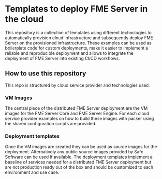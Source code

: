 # Templates to deploy FME Server in the cloud
This repository is a collection of templates using different technologies to automatically provision cloud infrastructure and subsequently deploy FME Server on the provisioned infrastructure. These examples can be used as boilerplate code for custom deployments, make it easier to implement a reliable and reproducible deployment and allows to integrate the deployment of FME Server into existing CI/CD workflows.

## How to use this repository
This repo is structured by cloud service provider and technologies used. 
### VM Images
The central piece of the distributed FME Server deployment are the VM images for the FME Server Core and FME Server Engine. For each cloud service provider examples on how to build these images with packer using the shared configuration scripts are provided.

### Deployment templates
Once the VM images are created they can be used as source images for the deployment. Alternatively any public source images provided by Safe Software can be used if available. The deployment templates implement a baseline of services needed for a distributed FME Server deployment but are not production ready out of the box and should be customized to each environment and use case.